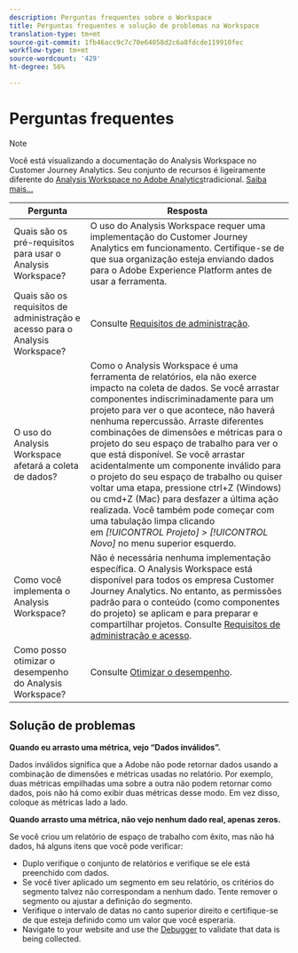 ```yaml
---
description: Perguntas frequentes sobre o Workspace
title: Perguntas frequentes e solução de problemas na Workspace
translation-type: tm+mt
source-git-commit: 1fb46acc9c7c70e64058d2c6a8fdcde119910fec
workflow-type: tm+mt
source-wordcount: '429'
ht-degree: 56%

---
```



# Perguntas frequentes

>[!NOTE]
>
>Você está visualizando a documentação do Analysis Workspace no Customer Journey Analytics. Seu conjunto de recursos é ligeiramente diferente do [Analysis Workspace no Adobe Analytics](https://docs.adobe.com/content/help/pt-BR/analytics/analyze/analysis-workspace/home.html)tradicional. [Saiba mais...](/help/getting-started/cja-aa.md)

| Pergunta | Resposta |
|--- |--- |
| Quais são os pré-requisitos para usar o Analysis Workspace? | O uso do Analysis Workspace requer uma implementação do Customer Journey Analytics em funcionamento. Certifique-se de que sua organização esteja enviando dados para o Adobe Experience Platform antes de usar a ferramenta. |
| Quais são os requisitos de administração e acesso para o Analysis Workspace? | Consulte [Requisitos de administração](/help/analysis-workspace/workspace-faq/frequently-asked-questions-analysis-workspace.md). |
| O uso do Analysis Workspace afetará a coleta de dados? | Como o Analysis Workspace é uma ferramenta de relatórios, ela não exerce impacto na coleta de dados. Se você arrastar componentes indiscriminadamente para um projeto para ver o que acontece, não haverá nenhuma repercussão. Arraste diferentes combinações de dimensões e métricas para o projeto do seu espaço de trabalho para ver o que está disponível. Se você arrastar acidentalmente um componente inválido para o projeto do seu espaço de trabalho ou quiser voltar uma etapa, pressione ctrl+Z (Windows) ou cmd+Z (Mac) para desfazer a última ação realizada. Você também pode começar com uma tabulação limpa clicando em *[!UICONTROL Projeto] > [!UICONTROL Novo]* no menu superior esquerdo. |
| Como você implementa o Analysis Workspace? | Não é necessária nenhuma implementação específica. O Analysis Workspace está disponível para todos os empresa Customer Journey Analytics. No entanto, as permissões padrão para o conteúdo (como componentes do projeto) se aplicam e para preparar e compartilhar projetos. Consulte [ Requisitos de administração e acesso](/help/analysis-workspace/workspace-faq/frequently-asked-questions-analysis-workspace.md). |
| Como posso otimizar o desempenho do Analysis Workspace? | Consulte [Otimizar o desempenho](/help/analysis-workspace/workspace-faq/optimizing-performance.md). |

## Solução de problemas

**Quando eu arrasto uma métrica, vejo “Dados inválidos”.**

Dados inválidos significa que a Adobe não pode retornar dados usando a combinação de dimensões e métricas usadas no relatório. Por exemplo, duas métricas empilhadas uma sobre a outra não podem retornar como dados, pois não há como exibir duas métricas desse modo. Em vez disso, coloque as métricas lado a lado.

**Quando arrasto uma métrica, não vejo nenhum dado real, apenas zeros.**

Se você criou um relatório de espaço de trabalho com êxito, mas não há dados, há alguns itens que você pode verificar:

* Duplo verifique o conjunto de relatórios e verifique se ele está preenchido com dados.
* Se você tiver aplicado um segmento em seu relatório, os critérios do segmento talvez não correspondam a nenhum dado. Tente remover o segmento ou ajustar a definição do segmento.
* Verifique o intervalo de datas no canto superior direito e certifique-se de que esteja definido como um valor que você esperaria.
* Navigate to your website and use the [Debugger](https://docs.adobe.com/content/help/pt-BR/debugger/using/experience-cloud-debugger.html) to validate that data is being collected.
